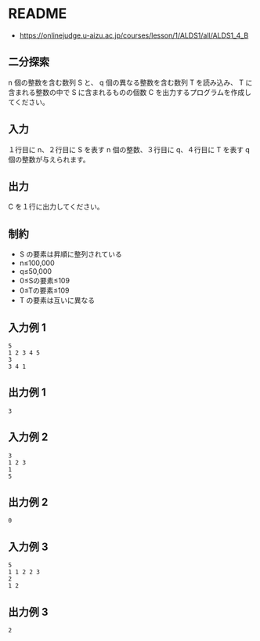 # README
- <https://onlinejudge.u-aizu.ac.jp/courses/lesson/1/ALDS1/all/ALDS1_4_B>
## 二分探索
n 個の整数を含む数列 S と、
q 個の異なる整数を含む数列 T を読み込み、
T に含まれる整数の中で S に含まれるものの個数 C を出力するプログラムを作成してください。
## 入力
１行目に n、２行目に S を表す n 個の整数、３行目に q、４行目に T を表す q 個の整数が与えられます。
## 出力
C を１行に出力してください。
## 制約
- S の要素は昇順に整列されている
- n≤100,000
- q≤50,000
- 0≤Sの要素≤109
- 0≤Tの要素≤109
- T の要素は互いに異なる
## 入力例 1
```
5
1 2 3 4 5
3
3 4 1
```
## 出力例 1
```
3
```
## 入力例 2
```
3
1 2 3
1
5
```
## 出力例 2
```
0
```
## 入力例 3
```
5
1 1 2 2 3
2
1 2
```
## 出力例 3
```
2
```
